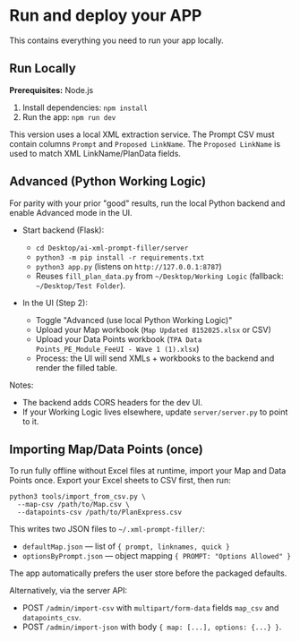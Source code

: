 # Run and deploy your APP 

This contains everything you need to run your app locally.

## Run Locally

**Prerequisites:**  Node.js


1. Install dependencies:
   `npm install`
2. Run the app:
   `npm run dev`

This version uses a local XML extraction service. The Prompt CSV must contain columns `Prompt` and `Proposed LinkName`. The `Proposed LinkName` is used to match XML LinkName/PlanData fields.

## Advanced (Python Working Logic)

For parity with your prior "good" results, run the local Python backend and enable Advanced mode in the UI.

- Start backend (Flask):
  - `cd Desktop/ai-xml-prompt-filler/server`
  - `python3 -m pip install -r requirements.txt`
  - `python3 app.py` (listens on `http://127.0.0.1:8787`)
  - Reuses `fill_plan_data.py` from `~/Desktop/Working Logic` (fallback: `~/Desktop/Test Folder`).

- In the UI (Step 2):
  - Toggle "Advanced (use local Python Working Logic)"
  - Upload your Map workbook (`Map Updated 8152025.xlsx` or CSV)
  - Upload your Data Points workbook (`TPA Data Points_PE_Module_FeeUI - Wave 1 (1).xlsx`)
  - Process: the UI will send XMLs + workbooks to the backend and render the filled table.

Notes:
- The backend adds CORS headers for the dev UI.
- If your Working Logic lives elsewhere, update `server/server.py` to point to it.

## Importing Map/Data Points (once)

To run fully offline without Excel files at runtime, import your Map and Data Points once. Export your Excel sheets to CSV first, then run:

```
python3 tools/import_from_csv.py \
  --map-csv /path/to/Map.csv \
  --datapoints-csv /path/to/PlanExpress.csv
```

This writes two JSON files to `~/.xml-prompt-filler/`:
- `defaultMap.json` — list of `{ prompt, linknames, quick }`
- `optionsByPrompt.json` — object mapping `{ PROMPT: "Options Allowed" }`

The app automatically prefers the user store before the packaged defaults.

Alternatively, via the server API:
- POST `/admin/import-csv` with `multipart/form-data` fields `map_csv` and `datapoints_csv`.
- POST `/admin/import-json` with body `{ map: [...], options: {...} }`.
